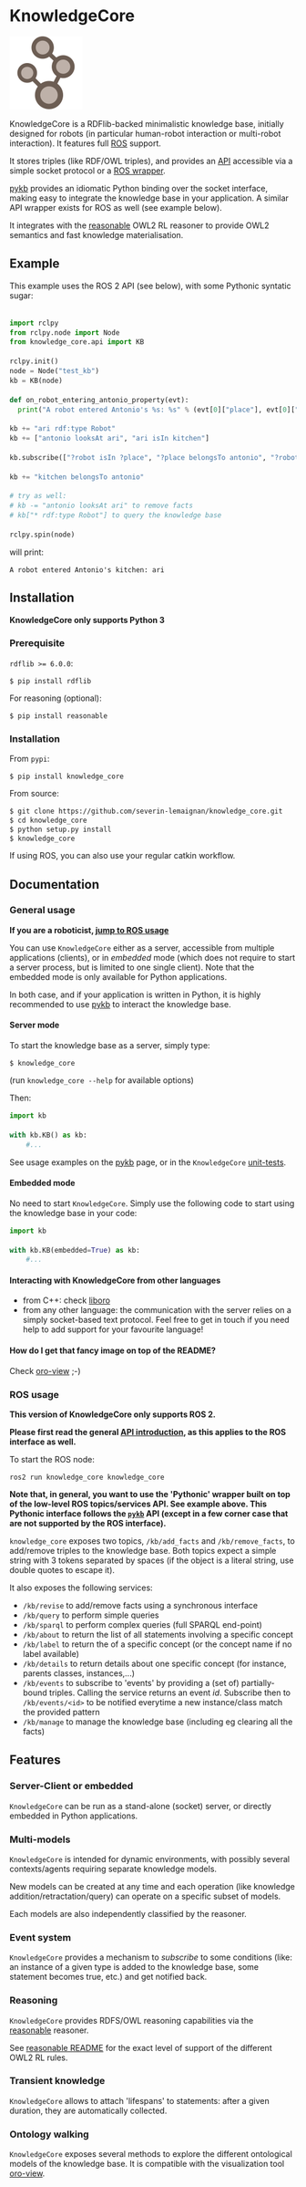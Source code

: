 KnowledgeCore
==============

![KnowledgeCore icon](icon.png)

KnowledgeCore is a RDFlib-backed minimalistic knowledge base, initially designed
for robots (in particular human-robot interaction or multi-robot interaction).
It features full [ROS](https://www.ros.org) support.

It stores triples (like RDF/OWL triples), and provides an [API](doc/api.md)
accessible via a simple socket protocol or a [ROS wrapper](#ros-usage).

[pykb](https://github.com/severin-lemaignan/pykb) provides an idiomatic Python
binding over the socket interface, making easy to integrate the knowledge base in your application.
A similar API wrapper exists for ROS as well (see example below).

It integrates with the [reasonable](https://github.com/gtfierro/reasonable) OWL2
RL reasoner to provide OWL2 semantics and fast knowledge materialisation.

Example
-------

This example uses the ROS 2 API (see below), with some Pythonic syntatic sugar:

```python

import rclpy
from rclpy.node import Node
from knowledge_core.api import KB

rclpy.init()
node = Node("test_kb")
kb = KB(node)

def on_robot_entering_antonio_property(evt):
  print("A robot entered Antonio's %s: %s" % (evt[0]["place"], evt[0]["robot"]))

kb += "ari rdf:type Robot"  
kb += ["antonio looksAt ari", "ari isIn kitchen"]

kb.subscribe(["?robot isIn ?place", "?place belongsTo antonio", "?robot rdf:type Robot"], on_robot_entering_antonio_property)

kb += "kitchen belongsTo antonio"

# try as well:
# kb -= "antonio looksAt ari" to remove facts
# kb["* rdf:type Robot"] to query the knowledge base

rclpy.spin(node)
```

will print:

```
A robot entered Antonio's kitchen: ari
```

Installation
------------

**KnowledgeCore only supports Python 3**

### Prerequisite

`rdflib >= 6.0.0`:

```
$ pip install rdflib
```

For reasoning (optional):

```
$ pip install reasonable
```

### Installation

From `pypi`:

```
$ pip install knowledge_core
```

From source:

```
$ git clone https://github.com/severin-lemaignan/knowledge_core.git
$ cd knowledge_core
$ python setup.py install
$ knowledge_core
```

If using ROS, you can also use your regular catkin workflow.


Documentation
-------------

### General usage

**If you are a roboticist, [jump to ROS usage](#ros-usage)**

You can use `KnowledgeCore` either as a server, accessible from multiple
applications (clients), or in *embedded* mode (which does not require to start a
server process, but is limited to one single client). Note that the embedded
mode is only available for Python applications.

In both case, and if your application is written in Python, it is highly recommended
to use [pykb](https://github.com/severin-lemaignan/pykb) to interact the
knowledge base.

#### Server mode


To start the knowledge base as a server, simply type:

```
$ knowledge_core
```

(run `knowledge_core --help` for available options)

Then:

```python
import kb

with kb.KB() as kb:
    #...
```

See usage examples on the [pykb](https://github.com/severin-lemaignan/pykb) page, or in the `KnowledgeCore` [unit-tests](testing).

#### Embedded mode

No need to start `KnowledgeCore`. Simply use the following code to start using the
knowledge base in your code:

```python
import kb

with kb.KB(embedded=True) as kb:
    #...
```

#### Interacting with KnowledgeCore from other languages

- from C++: check [liboro](https://github.com/severin-lemaignan/liboro)
- from any other language: the communication with the server relies on a simply
  socket-based text protocol. Feel free to get in touch if you need help to add
  support for your favourite language!

#### How do I get that fancy image on top of the README?

Check [oro-view](https://github.com/severin-lemaignan/oro-view) ;-)

### ROS usage

**This version of KnowledgeCore only supports ROS 2.**

**Please first read the general [API introduction](doc/api.md), as this applies to the ROS interface as well.**

To start the ROS node:

```
ros2 run knowledge_core knowledge_core
```

**Note that, in general, you want to use the 'Pythonic' wrapper built on top of
the low-level ROS topics/services API. See example above. This Pythonic
interface follows the [`pykb`](https://gitlab/interaction/pykb/) API (except in
a few corner case that are not supported by the ROS interface).**

`knowledge_core` exposes two topics, `/kb/add_facts` and `/kb/remove_facts`, to
add/remove triples to the knowledge base. Both topics expect a simple string
with 3 tokens separated by spaces (if the object is a literal string, use double
quotes to escape it).

It also exposes the following services:

- `/kb/revise` to add/remove facts using a synchronous interface
- `/kb/query` to perform simple queries
- `/kb/sparql` to perform complex queries (full SPARQL end-point)
- `/kb/about` to return the list of all statements involving a specific concept
- `/kb/label` to return the of a specific concept (or the concept name if no
  label available)
- `/kb/details` to return details about one specific concept (for instance,
  parents classes, instances,...)
- `/kb/events` to subscribe to 'events' by providing a (set of) partially-bound
  triples. Calling the service returns an event *id*. Subscribe then to
  `/kb/events/<id>` to be notified everytime a new instance/class match the
  provided pattern
- `/kb/manage` to manage the knowledge base (including eg clearing all the
  facts)

Features
--------

### Server-Client or embedded

`KnowledgeCore` can be run as a stand-alone (socket) server, or directly embedded
in Python applications.

### Multi-models

`KnowledgeCore` is intended for dynamic environments, with possibly several
contexts/agents requiring separate knowledge models.

New models can be created at any time and each operation (like knowledge
addition/retractation/query) can operate on a specific subset of models.

Each models are also independently classified by the reasoner.

### Event system

`KnowledgeCore` provides a mechanism to *subscribe* to some conditions (like: an
instance of a given type is added to the knowledge base, some statement becomes
true, etc.) and get notified back.

### Reasoning

`KnowledgeCore` provides RDFS/OWL reasoning capabilities via the
[reasonable](https://github.com/gtfierro/reasonable) reasoner.

See [reasonable README](https://github.com/gtfierro/reasonable#owl-2-rules) for
the exact level of support of the different OWL2 RL rules.

### Transient knowledge

`KnowledgeCore` allows to attach 'lifespans' to statements: after a given duration,
they are automatically collected.

### Ontology walking

`KnowledgeCore` exposes several methods to explore the different ontological models
of the knowledge base. It is compatible with the visualization tool
[oro-view](https://github.com/severin-lemaignan/oro-view).

